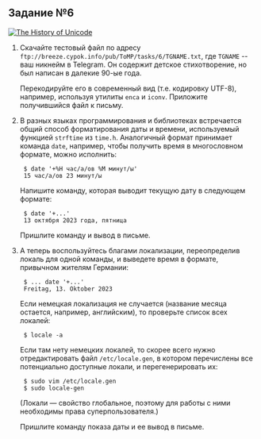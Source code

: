 ## Задание №6

[![The History of Unicode](https://imgs.xkcd.com/comics/the_history_of_unicode_2x.png)](https://xkcd.com/1953/)

1.  
    Скачайте тестовый файл по адресу `ftp://breeze.cypok.info/pub/ToMP/tasks/6/TGNAME.txt`, где `TGNAME` -- ваш никнейм в Telegram. Он содержит детское стихотворение, но был написан в далекие 90-ые года.

    Перекодируйте его в современный вид (т.е. кодировку UTF-8), например, используя утилиты `enca` и `iconv`. Приложите получившийся файл к письму.

1.  
    В разных языках программирования и библиотеках встречается общий способ форматирования даты и времени, используемый функцией `strftime` из `time.h`. Аналогичный формат принимает команда `date`, например, чтобы получить время в многословном формате, можно исполнить:
        
        $ date '+%H час/a/ов %M минут/ы'
        15 час/a/ов 23 минут/ы

    Напишите команду, которая выводит текущую дату в следующем формате:

        $ date '+...'
        13 октября 2023 года, пятница

    Пришлите команду и вывод в письме.

1.  
    А теперь воспользуйтесь благами локализации, переопределив локаль для одной команды, и выведете время в формате, привычном жителям Германии:

        $ ... date '+...'
        Freitag, 13. Oktober 2023

    Если немецкая локализация не случается (название месяца остается, например, английским), то проверьте список всех локалей:
        
        $ locale -a

    Если там нету немецких локалей, то скорее всего нужно отредактировать файл `/etc/locale.gen`, в котором перечислены все потенциально доступные локали, и перегенерировать их:
        
        $ sudo vim /etc/locale.gen
        $ sudo locale-gen

    (Локали — свойство глобальное, поэтому для работы с ними необходимы права суперпользователя.)

    Пришлите команду показа даты и ее вывод в письме.


